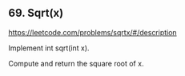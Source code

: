 ## 69. Sqrt(x)

https://leetcode.com/problems/sqrtx/#/description

Implement int sqrt(int x).

Compute and return the square root of x.

